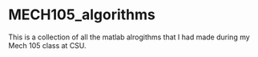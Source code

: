 # MECH105_algorithms
This is a collection of all the matlab alrogithms that I had made during my Mech 105 class at CSU.
